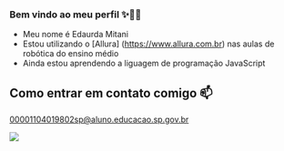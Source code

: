 ### Bem vindo ao meu perfil ✨🧷🖤

- Meu nome é Edaurda Mitani
- Estou utilizando o [Allura] (https://www.allura.com.br) nas aulas de robótica do ensino médio
- Ainda estou aprendendo a liguagem de programação JavaScript


## Como entrar em contato comigo 📫

00001104019802sp@aluno.educacao.sp.gov.br

![](https://media1.tenor.com/m/BIAQzGVJwAgAAAAC/hatsune-miku-emo.gif)

